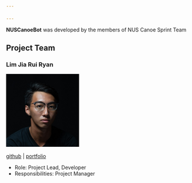 ```yaml
---

---
```


**NUSCanoeBot** was developed by the members of NUS Canoe Sprint Team

## Project Team

### Lim Jia Rui Ryan

<img src='../images/LimJiaRuiRyan.jpg' alt='Lim Jia Rui Ryan' 
     width ='200'/>

[github](https://github.com/ryanlimjr) |
[portfolio](team/ryanlimjr.md)

* Role: Project Lead, Developer
* Responsibilities: Project Manager